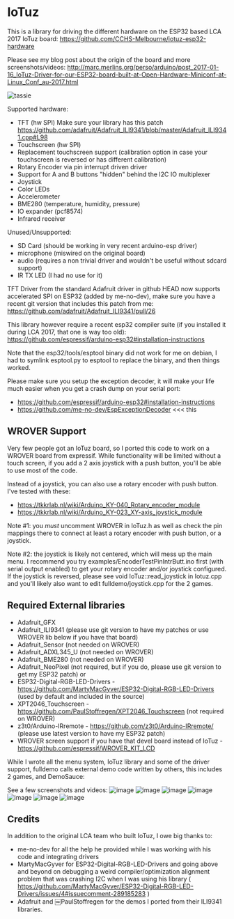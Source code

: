 IoTuz
=====
This is a library for driving the different hardware on the ESP32 based LCA 2017 IoTuz board:
https://github.com/CCHS-Melbourne/iotuz-esp32-hardware

Please see my blog post about the origin of the board and more screenshots/videos:
http://marc.merlins.org/perso/arduino/post_2017-01-16_IoTuz-Driver-for-our-ESP32-board-built-at-Open-Hardware-Miniconf-at-Linux_Conf_au-2017.html

![tassie](https://cloud.githubusercontent.com/assets/1369412/23584813/3b8b49a8-0121-11e7-9833-13882e22dcd4.jpg)

Supported hardware:
- TFT (hw SPI)
  Make sure your library has this patch 
  https://github.com/adafruit/Adafruit_ILI9341/blob/master/Adafruit_ILI9341.cpp#L98
- Touchscreen (hw SPI)
- Replacement touchscreen support (calibration option in case your touchscreen is reversed or has different calibration)
- Rotary Encoder via pin interrupt driven driver
- Support for A and B buttons "hidden" behind the I2C IO multiplexer
- Joystick
- Color LEDs
- Accelerometer
- BME280 (temperature, humidity, pressure)
- IO expander (pcf8574)
- Infrared receiver

Unused/Unsupported:
- SD Card (should be working in very recent arduino-esp driver)
- microphone (miswired on the original board)
- audio (requires a non trivial driver and wouldn't be useful without sdcard support)
- IR TX LED (I had no use for it)

TFT Driver from the standard Adafruit driver in github HEAD now supports 
accelerated SPI on ESP32 (added by me-no-dev), make sure you have a recent
git version that includes this patch from me:
https://github.com/adafruit/Adafruit_ILI9341/pull/26

This library however require a recent esp32 compiler suite (if you installed it during
LCA 2017, that one is way too old):
https://github.com/espressif/arduino-esp32#installation-instructions 

Note that the esp32/tools/esptool binary did not work for me on debian, I had to symlink
esptool.py to esptool to replace the binary, and then things worked.

Please make sure you setup the exception decoder, it will make your life much
easier when you get a crash dump on your serial port:
- https://github.com/espressif/arduino-esp32#installation-instructions 
- https://github.com/me-no-dev/EspExceptionDecoder <<< this

WROVER Support
--------------
Very few people got an IoTuz board, so I ported this code to work on a WROVER board
from expressif. While functionality will be limited without a touch screen, if you add
a 2 axis joystick with a push button, you'll be able to use most of the code.

Instead of a joystick, you can also use a rotary encoder with push button.
I've tested with these:
- https://tkkrlab.nl/wiki/Arduino_KY-040_Rotary_encoder_module
- https://tkkrlab.nl/wiki/Arduino_KY-023_XY-axis_joystick_module

Note #1: you *must* uncomment WROVER in IoTuz.h as well as check the pin mappings there
to connect at least a rotary encoder with push button, or a joystick.

Note #2: the joystick is likely not centered, which will mess up the main menu.
I recommend you try examples/EncoderTestPinIntrButt.ino first (with serial output enabled)
to get your rotary encoder and/or joystick configured.  
If the joystick is reversed, please see void IoTuz::read_joystick in Iotuz.cpp and you'll likely
also want to edit fulldemo/joystick.cpp for the 2 games.



Required External libraries
---------------------------
- Adafruit_GFX
- Adafruit_ILI9341 (please use git version to have my patches or use WROVER lib below if you have that board)
- Adafruit_Sensor (not needed on WROVER)
- Adafruit_ADXL345_U (not needed on WROVER)
- Adafruit_BME280 (not needed on WROVER)
- Adafruit_NeoPixel (not required, but if you do, please use git version to get my ESP32 patch) or
- ESP32-Digital-RGB-LED-Drivers - https://github.com/MartyMacGyver/ESP32-Digital-RGB-LED-Drivers (used by default and included in the source)
- XPT2046_Touchscreen - https://github.com/PaulStoffregen/XPT2046_Touchscreen (not required on WROVER)
- z3t0/Arduino-IRremote - https://github.com/z3t0/Arduino-IRremote/ (please use latest version to have my ESP32 patch)
- WROVER screen support if you have that devel board instead of IoTuz - https://github.com/espressif/WROVER_KIT_LCD

While I wrote all the menu system, IoTuz library and some of the driver support, fulldemo calls 
external demo code written by others, this includes 2 games, and DemoSauce:


See a few screenshots and videos:
![image](https://cloud.githubusercontent.com/assets/1369412/25074744/82b7619c-22b7-11e7-8e0c-99e2d5e20826.png)
![image](https://cloud.githubusercontent.com/assets/1369412/25074745/89e531d8-22b7-11e7-9e5a-e26123518ce0.png)
![image](https://cloud.githubusercontent.com/assets/1369412/25074746/9147f514-22b7-11e7-9125-09b0230f81fd.png)
![image](https://cloud.githubusercontent.com/assets/1369412/25074748/991a8cca-22b7-11e7-9467-843c9a7dc7df.png)
![image](https://cloud.githubusercontent.com/assets/1369412/25074751/9fe893bc-22b7-11e7-91ac-cc3f231a4338.png)
![image](https://cloud.githubusercontent.com/assets/1369412/23584753/a0dd0492-011f-11e7-9898-dd428205e552.png)
![image](https://cloud.githubusercontent.com/assets/1369412/23584755/a81af3a4-011f-11e7-89b6-86de0ad00fcd.png)


Credits
-------
In addition to the original LCA team who built IoTuz, I owe big thanks to:
- me-no-dev for all the help he provided while I was working with his code and integrating drivers
- MartyMacGyver for ESP32-Digital-RGB-LED-Drivers and going above and beyond on debugging
a weird compiler/optimization alignment problem that was crashing I2C when I was using his library ( https://github.com/MartyMacGyver/ESP32-Digital-RGB-LED-Drivers/issues/4#issuecomment-289185283 )
- Adafruit and ￼PaulStoffregen for the demos I ported from their ILI9341 libraries.
